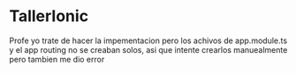 # TallerIonic
Profe yo trate de hacer la impementacion pero los achivos de app.module.ts y el app routing no se creaban solos, 
asi que intente crearlos manuealmente pero tambien me dio error
